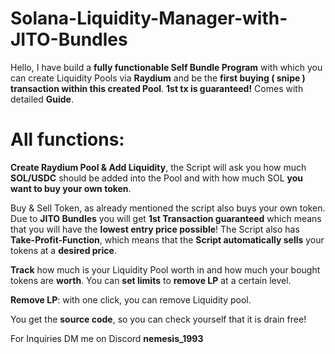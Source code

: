 
# Solana-Liquidity-Manager-with-JITO-Bundles

Hello, I have build a **fully functionable Self Bundle Program** with which you can create Liquidity Pools via **Raydium** and be the **first buying ( snipe ) transaction within this created Pool**. **1st tx is guaranteed!** Comes with detailed **Guide**.

# All functions:

**Create Raydium Pool & Add Liquidity**, the Script will ask you how much **SOL/USDC** should be added into the Pool and with how much SOL **you want to buy your own token**.

Buy & Sell Token, as already mentioned the script also buys your own token. 
Due to **JITO Bundles** you will get **1st Transaction guaranteed** which means that you will have the **lowest entry price possible**! The Script also has **Take-Profit-Function**, which means that the **Script automatically sells** your tokens at a **desired price**.

**Track** how much is your Liquidity Pool worth in and how much your bought tokens are **worth**. 
You can **set limits** to **remove LP** at a certain level.

**Remove LP**: with one click, you can remove Liquidity pool.

You get the **source code**, so you can check yourself that it is drain free!

For Inquiries DM me on Discord **nemesis_1993**
